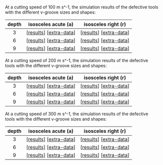 At a cutting speed of 100 m s^-1, the simulation results of the defective tools with the different v-groove sizes and shapes:

| depth |             isosceles acute (a)            |            isosceles right (r)            |
| :---: | :----------------------------------------: | :---------------------------------------: |
|   3   |  \[[results][d3a1rff]\] \[[extra-data][d3a1eff]\]  | \[[results][d3r1rff]\] \[[extra-data][d3r1eff]\]  |
|   6   |  \[[results][d6a1rff]\] \[[extra-data][d6a1eff]\]  | \[[results][d6r1rff]\] \[[extra-data][d6r1eff]\]  |
|   9   |  \[[results][d9a1rff]\] \[[extra-data][d9a1eff]\]  | \[[results][d9r1rff]\] \[[extra-data][d9r1eff]\]  |

[d3a1rff]:
https://github.com/polyu-kyfung/lammps-nanocutting-SiC_results_3-by-1.5-v-groove-defect-tool_speed-1.0_EA.tersoff
[d3a1eff]:
https://github.com/polyu-kyfung/lammps-nanocutting-SiC_results_3-by-1.5-v-groove-defect-tool_speed-1.0_EA.tersoff
[d3r1rff]:
https://github.com/polyu-kyfung/lammps-nanocutting-SiC_results_3-by-3-v-groove-defect-tool_speed-1.0_EA.tersoff
[d3r1eff]:
https://github.com/polyu-kyfung/lammps-nanocutting-SiC_results_3-by-3-v-groove-defect-tool_speed-1.0_EA.tersoff
[d6a1rff]:
https://github.com/polyu-kyfung/lammps-nanocutting-SiC_results_6-by-3-v-groove-defect-tool_speed-1.0_EA.tersoff
[d6a1eff]:
https://github.com/polyu-kyfung/lammps-nanocutting-SiC_results_6-by-3-v-groove-defect-tool_speed-1.0_EA.tersoff
[d6r1rff]:
https://github.com/polyu-kyfung/lammps-nanocutting-SiC_results_6-by-6-v-groove-defect-tool_speed-1.0_EA.tersoff
[d6r1eff]:
https://github.com/polyu-kyfung/lammps-nanocutting-SiC_results_6-by-6-v-groove-defect-tool_speed-1.0_EA.tersoff
[d9a1rff]:
https://github.com/polyu-kyfung/lammps-nanocutting-SiC_results_9-by-4.5-v-groove-defect-tool_speed-1.0_EA.tersoff
[d9a1eff]:
https://github.com/polyu-kyfung/lammps-nanocutting-SiC_results_9-by-4.5-v-groove-defect-tool_speed-1.0_EA.tersoff
[d9r1rff]:
https://github.com/polyu-kyfung/lammps-nanocutting-SiC_results_9-by-9-v-groove-defect-tool_speed-1.0_EA.tersoff
[d9r1eff]:
https://github.com/polyu-kyfung/lammps-nanocutting-SiC_results_9-by-9-v-groove-defect-tool_speed-1.0_EA.tersoff

At a cutting speed of 200 m s^-1, the simulation results of the defective tools with the different v-groove sizes and shapes:

| depth |             isosceles acute (a)            |            isosceles right (r)            |
| :---: | :----------------------------------------: | :---------------------------------------: |
|   3   |  \[[results][d3a2rff]\] \[[extra-data][d3a2eff]\]  | \[[results][d3r2rff]\] \[[extra-data][d3r2eff]\]  |
|   6   |  \[[results][d6a2rff]\] \[[extra-data][d6a2eff]\]  | \[[results][d6r2rff]\] \[[extra-data][d6r2eff]\]  |
|   9   |  \[[results][d9a2rff]\] \[[extra-data][d9a2eff]\]  | \[[results][d9r2rff]\] \[[extra-data][d9r2eff]\]  |

[d3a2rff]:
https://github.com/polyu-kyfung/lammps-nanocutting-SiC_results_3-by-1.5-v-groove-defect-tool_speed-2.0_EA.tersoff
[d3a2eff]:
https://github.com/polyu-kyfung/lammps-nanocutting-SiC_results_3-by-1.5-v-groove-defect-tool_speed-2.0_EA.tersoff
[d3r2rff]:
https://github.com/polyu-kyfung/lammps-nanocutting-SiC_results_3-by-3-v-groove-defect-tool_speed-2.0_EA.tersoff
[d3r2eff]:
https://github.com/polyu-kyfung/lammps-nanocutting-SiC_results_3-by-3-v-groove-defect-tool_speed-2.0_EA.tersoff
[d6a2rff]:
https://github.com/polyu-kyfung/lammps-nanocutting-SiC_results_6-by-3-v-groove-defect-tool_speed-2.0_EA.tersoff
[d6a2eff]:
https://github.com/polyu-kyfung/lammps-nanocutting-SiC_results_6-by-3-v-groove-defect-tool_speed-2.0_EA.tersoff
[d6r2rff]:
https://github.com/polyu-kyfung/lammps-nanocutting-SiC_results_6-by-6-v-groove-defect-tool_speed-2.0_EA.tersoff
[d6r2eff]:
https://github.com/polyu-kyfung/lammps-nanocutting-SiC_results_6-by-6-v-groove-defect-tool_speed-2.0_EA.tersoff
[d9a2rff]:
https://github.com/polyu-kyfung/lammps-nanocutting-SiC_results_9-by-4.5-v-groove-defect-tool_speed-2.0_EA.tersoff
[d9a2eff]:
https://github.com/polyu-kyfung/lammps-nanocutting-SiC_results_9-by-4.5-v-groove-defect-tool_speed-2.0_EA.tersoff
[d9r2rff]:
https://github.com/polyu-kyfung/lammps-nanocutting-SiC_results_9-by-9-v-groove-defect-tool_speed-2.0_EA.tersoff
[d9r2eff]:
https://github.com/polyu-kyfung/lammps-nanocutting-SiC_results_9-by-9-v-groove-defect-tool_speed-2.0_EA.tersoff

At a cutting speed of 300 m s^-1, the simulation results of the defective tools with the different v-groove sizes and shapes:

| depth |             isosceles acute (a)            |            isosceles right (r)            |
| :---: | :----------------------------------------: | :---------------------------------------: |
|   3   |  \[[results][d3a3rff]\] \[[extra-data][d3a3eff]\]  | \[[results][d3r3rff]\] \[[extra-data][d3r3eff]\]  |
|   6   |  \[[results][d6a3rff]\] \[[extra-data][d6a3eff]\]  | \[[results][d6r3rff]\] \[[extra-data][d6r3eff]\]  |
|   9   |  \[[results][d9a3rff]\] \[[extra-data][d9a3eff]\]  | \[[results][d9r3rff]\] \[[extra-data][d9r3eff]\]  |

[d3a3rff]:
https://github.com/polyu-kyfung/lammps-nanocutting-SiC_results_3-by-1.5-v-groove-defect-tool_speed-3.0_EA.tersoff
[d3a3eff]:
https://github.com/polyu-kyfung/lammps-nanocutting-SiC_results_3-by-1.5-v-groove-defect-tool_speed-3.0_EA.tersoff
[d3r3rff]:
https://github.com/polyu-kyfung/lammps-nanocutting-SiC_results_3-by-3-v-groove-defect-tool_speed-3.0_EA.tersoff
[d3r3eff]:
https://github.com/polyu-kyfung/lammps-nanocutting-SiC_results_3-by-3-v-groove-defect-tool_speed-3.0_EA.tersoff
[d6a3rff]:
https://github.com/polyu-kyfung/lammps-nanocutting-SiC_results_6-by-3-v-groove-defect-tool_speed-3.0_EA.tersoff
[d6a3eff]:
https://github.com/polyu-kyfung/lammps-nanocutting-SiC_results_6-by-3-v-groove-defect-tool_speed-3.0_EA.tersoff
[d6r3rff]:
https://github.com/polyu-kyfung/lammps-nanocutting-SiC_results_6-by-6-v-groove-defect-tool_speed-3.0_EA.tersoff
[d6r3eff]:
https://github.com/polyu-kyfung/lammps-nanocutting-SiC_results_6-by-6-v-groove-defect-tool_speed-3.0_EA.tersoff
[d9a3rff]:
https://github.com/polyu-kyfung/lammps-nanocutting-SiC_results_9-by-4.5-v-groove-defect-tool_speed-3.0_EA.tersoff
[d9a3eff]:
https://github.com/polyu-kyfung/lammps-nanocutting-SiC_results_9-by-4.5-v-groove-defect-tool_speed-3.0_EA.tersoff
[d9r3rff]:
https://github.com/polyu-kyfung/lammps-nanocutting-SiC_results_9-by-9-v-groove-defect-tool_speed-3.0_EA.tersoff
[d9r3eff]:
https://github.com/polyu-kyfung/lammps-nanocutting-SiC_results_9-by-9-v-groove-defect-tool_speed-3.0_EA.tersoff


